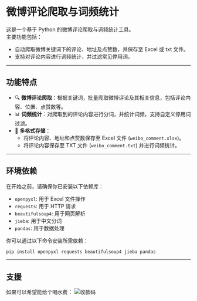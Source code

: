 # 微博评论爬取与词频统计

这是一个基于 Python 的微博评论爬取与词频统计工具。  
主要功能包括：
- 自动爬取微博关键词下的评论、地址及点赞数，并保存至 Excel 或 txt 文件。
- 支持对评论内容进行词频统计，并过滤常见停用词。

---

## 功能特点
- 🔍 **微博评论爬取**：根据关键词，批量爬取微博评论及其相关信息，包括评论内容、位置、点赞数等。
- 📊 **词频统计**：对爬取到的评论内容进行分词，并统计词频，支持自定义停用词过滤。
- 📄 **多格式存储**：
  - 将评论内容、地址和点赞数保存至 Excel 文件 (`weibo_comment.xlsx`)。
  - 将评论内容保存至 TXT 文件 (`weibo_comment.txt`) 并进行词频统计。

---

## 环境依赖
在开始之前，请确保你已安装以下依赖库：
- `openpyxl`: 用于 Excel 文件操作
- `requests`: 用于 HTTP 请求
- `beautifulsoup4`: 用于网页解析
- `jieba`: 用于中文分词
- `pandas`: 用于数据处理

你可以通过以下命令安装所需依赖：

```bash
pip install openpyxl requests beautifulsoup4 jieba pandas
```

---

## 支援
如果可以希望能给个喝水费：
![收款码](https://github.com/user-attachments/assets/41905f4f-27d6-4af0-ab5f-b804dbbdc92c)
